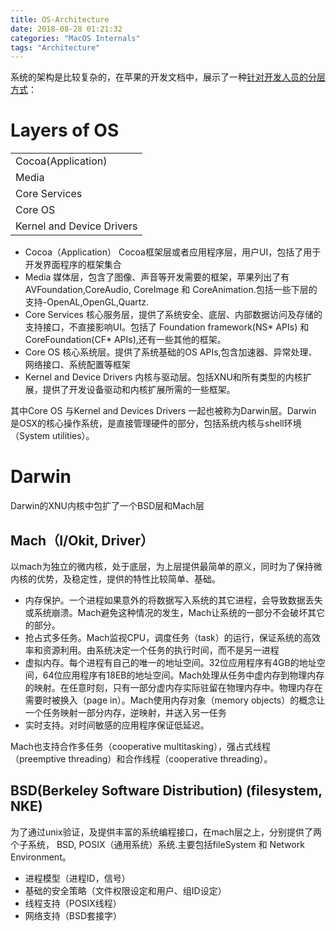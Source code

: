 ```yaml
---
title: OS-Architecture
date: 2018-08-28 01:21:32
categories: "MacOS Internals"
tags: "Architecture"
---
```

系统的架构是比较复杂的，在苹果的开发文档中，展示了一种[针对开发人员的分层方式](https://developer.apple.com/library/archive/documentation/MacOSX/Conceptual/OSX_Technology_Overview/About/About.html)：

# Layers of OS
|  | 
| --- |
| Cocoa(Application) |
| Media |
| Core Services |
| Core OS |
| Kernel and Device Drivers |


* Cocoa（Application）
 Cocoa框架层或者应用程序层，用户UI，包括了用于开发界面程序的框架集合
* Media
媒体层，包含了图像、声音等开发需要的框架，苹果列出了有AVFoundation,CoreAudio, CoreImage 和 CoreAnimation.包括一些下层的支持-OpenAL,OpenGL,Quartz.
* Core Services
核心服务层，提供了系统安全、底层、内部数据访问及存储的支持接口，不直接影响UI。包括了 Foundation framework(NS* APIs) 和 CoreFoundation(CF* APIs),还有一些其他的框架。
* Core OS
核心系统层。提供了系统基础的OS APIs,包含加速器、异常处理、网络接口、系统配置等框架
* Kernel and Device Drivers
内核与驱动层。包括XNU和所有类型的内核扩展，提供了开发设备驱动和内核扩展所需的一些框架。


其中Core OS 与Kernel and Devices Drivers 一起也被称为Darwin层。Darwin 是OSX的核心操作系统，是直接管理硬件的部分，包括系统内核与shell环境（System utilities）。

# Darwin
Darwin的XNU内核中包扩了一个BSD层和Mach层
## Mach（I/Okit, Driver）
以mach为独立的微内核，处于底层，为上层提供最简单的原义，同时为了保持微内核的优势，及稳定性，提供的特性比较简单、基础。
* 内存保护。一个进程如果意外的将数据写入系统的其它进程，会导致数据丢失或系统崩溃。Mach避免这种情况的发生，Mach让系统的一部分不会破坏其它的部分。
* 抢占式多任务。Mach监视CPU，调度任务（task）的运行，保证系统的高效率和资源利用。由系统决定一个任务的执行时间，而不是另一进程 
* 虚拟内存。每个进程有自己的唯一的地址空间。32位应用程序有4GB的地址空间，64位应用程序有18EB的地址空间。Mach处理从任务中虚内存到物理内存的映射。在任意时刻，只有一部分虚内存实际驻留在物理内存中。物理内存在需要时被换入（page in）。Mach使用内存对象（memory objects）的概念让一个任务映射一部分内存，逆映射，并送入另一任务 
* 实时支持。对时间敏感的应用程序保证低延迟。

Mach也支持合作多任务（cooperative multitasking），强占式线程（preemptive threading）和合作线程（cooperative threading）。
## BSD(Berkeley Software Distribution) (filesystem, NKE)
为了通过unix验证，及提供丰富的系统编程接口，在mach层之上，分别提供了两个子系统， BSD, POSIX（通用系统）系统.主要包括fileSystem 和 Network Environment。
* 进程模型（进程ID，信号）
* 基础的安全策略（文件权限设定和用户、组ID设定）
* 线程支持（POSIX线程）
* 网络支持（BSD套接字）
